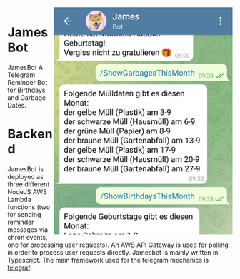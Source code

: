 <img src="JamesBot.jpg" align="right" alt="JamesBot in Action" width="400"/>

# JamesBot
JamesBot A Telegram Reminder Bot for Birthdays and Garbage Dates. 

# Backend
JamesBot is deployed as three different NodeJS AWS Lambda functions (two for sending reminder messages via chron events, one for processing user requests).
An AWS API Gateway is used for polling in order to process user requests directly. Jamesbot is mainly written in Typescript. The main framework used for the telegram mechanics is [telegraf](https://github.com/telegraf/telegraf).


